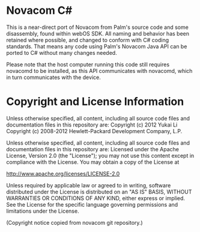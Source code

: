 Novacom C#
==========

This is a near-direct port of Novacom from Palm's source code and some 
disassembly, found within webOS SDK. All naming and behavior has been 
retained where possible, and changed to conform with C# coding 
standards. That means any code using Palm's Novacom Java API can be 
ported to C# without many changes needed.

Please note that the host computer running this code still requires 
novacomd to be installed, as this API communicates with novacomd, which 
in turn communicates with the device.

# Copyright and License Information

Unless otherwise specified, all content, including all source code files 
and documentation files in this repository are:
 Copyright (c) 2012 Yukai Li
 Copyright (c) 2008-2012 Hewlett-Packard Development Company, L.P.

Unless otherwise specified, all content, including all source code files 
and documentation files in this repository are: Licensed under the 
Apache License, Version 2.0 (the "License"); you may not use this 
content except in compliance with the License. You may obtain a copy of 
the License at

http://www.apache.org/licenses/LICENSE-2.0

Unless required by applicable law or agreed to in writing, software 
distributed under the License is distributed on an "AS IS" BASIS, 
WITHOUT WARRANTIES OR CONDITIONS OF ANY KIND, either express or implied. 
See the License for the specific language governing permissions and 
limitations under the License.

(Copyright notice copied from novacom git repository.)
